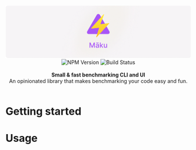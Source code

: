 <img alt="maku banner" src="https://github.com/quirkie-io/maku/raw/main/.github/banner.png"/>

<div align="center">
    <img src="https://badgen.net/npm/v/makujs?" alt="NPM Version" />
    <img src="https://github.com/quirkie-io/maku/workflows/CI/badge.svg" alt="Build Status" />
</a>
</div>
<br />

<div align="center"><strong>Small & fast benchmarking CLI and UI</strong></div>
<div align="center">An opinionated library that makes benchmarking your code easy and fun.</div>

<br />

# Getting started

# Usage
